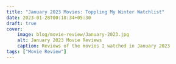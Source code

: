 ```yaml
---
title: "January 2023 Movies: Toppling My Winter Watchlist"
date: 2023-01-28T00:18:34+05:30
draft: true
cover: 
    image: blog/movie-review/January-2023.jpg
    alt: January 2023 Movie Reviews
    caption: Reviews of the movies I watched in January 2023
tags: ["Movie Review"]
---
```

